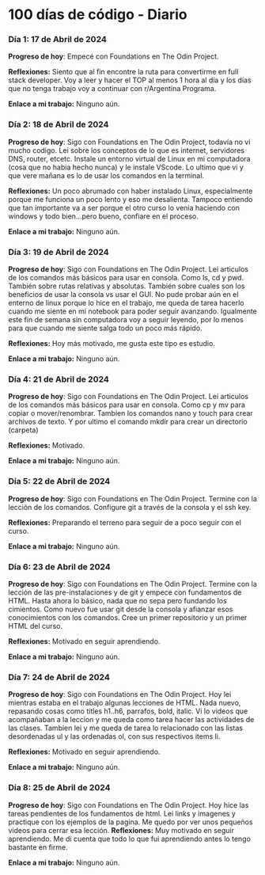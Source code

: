 # 100 días de código - Diario

### Día 1: 17 de Abril de 2024

**Progreso de hoy**: Empecé con Foundations en The Odin Project.

**Reflexiones:** Siento que al fin encontre la ruta para convertirme en full stack developer. Voy a leer y hacer el TOP al menos 1 hora al día y los días que no tenga trabajo voy a continuar con r/Argentina Programa.  

**Enlace a mi trabajo:** Ninguno aún.

### Día 2: 18 de Abril de 2024

**Progreso de hoy**: Sigo con Foundations en The Odin Project, todavía no vi mucho codigo. Lei sobre los conceptos de lo que es internet, servidores DNS, router, etcetc. Instale un entorno virtual de Linux en mi computadora (cosa que no habia hecho nunca) y le instale VScode. Lo ultimo que vi y que vere mañana es lo de usar los comandos en la terminal.

**Reflexiones:** Un poco abrumado con haber instalado Linux, especialmente porque me funciona un poco lento y eso me desalienta. Tampoco entiendo que tan importante va a ser porque el otro curso lo venia haciendo con windows y todo bien...pero bueno, confiare en el proceso.

**Enlace a mi trabajo:** Ninguno aún.

### Día 3: 19 de Abril de 2024

**Progreso de hoy**: Sigo con Foundations en The Odin Project. Lei articulos de los comandos más básicos para usar en consola. Como ls, cd y pwd. También sobre rutas relativas y absolutas. También sobre cuales son los beneficios de usar la consola vs usar el GUI. No pude probar aún en el enterno de linux porque lo hice en el trabajo, me queda de tarea hacerlo cuando me siente en mi notebook para poder seguir avanzando. Igualmente este fin de semana sin computadora voy a seguir leyendo, por lo menos para que cuando me siente salga todo un poco más rápido.

**Reflexiones:** Hoy más motivado, me gusta este tipo es estudio.

**Enlace a mi trabajo:** Ninguno aún.

### Día 4: 21 de Abril de 2024

**Progreso de hoy**: Sigo con Foundations en The Odin Project. Lei articulos de los comandos más básicos para usar en consola. Como cp y mv para copiar o mover/renombrar. Tambien los comandos nano y touch para crear archivos de texto. Y por ultimo el comando mkdir para crear un directorio (carpeta)

**Reflexiones:** Motivado.

**Enlace a mi trabajo:** Ninguno aún.

### Día 5: 22 de Abril de 2024

**Progreso de hoy**: Sigo con Foundations en The Odin Project. Termine con la lección de los comandos. Configure git a través de la consola y el ssh key.

**Reflexiones:** Preparando el terreno para seguir de a poco seguir con el curso.

**Enlace a mi trabajo:** Ninguno aún.

### Día 6: 23 de Abril de 2024

**Progreso de hoy**: Sigo con Foundations en The Odin Project. Termine con la lección de las pre-instalaciones y de git y empece con fundamentos de HTML. Hasta ahora lo básico, nada que no sepa pero fundando los cimientos. Como nuevo fue usar git desde la consola y afianzar esos conocimientos con los comandos. Cree un primer repositorio y un primer HTML del curso.

**Reflexiones:** Motivado en seguir aprendiendo.

**Enlace a mi trabajo:** Ninguno aún.

### Día 7: 24 de Abril de 2024

**Progreso de hoy**: Sigo con Foundations en The Odin Project. Hoy lei mientras estaba en el trabajo algunas lecciones de HTML. Nada nuevo, repasando cosas como titles h1..h6, parrafos, bold, italic. Vi lo videos que acompañaban a la leccion y me queda como tarea hacer las actividades de las clases. Tambien lei y me queda de tarea lo relacionado con las listas desordenadas ul y las ordenadas ol, con sus respectivos items li.

**Reflexiones:** Motivado en seguir aprendiendo.

**Enlace a mi trabajo:** Ninguno aún.

### Día 8: 25 de Abril de 2024

**Progreso de hoy**: Sigo con Foundations en The Odin Project. Hoy hice las tareas pendientes de los fundamentos de html. Lei links y imagenes y practique con los ejemplos de la pagina. Me quedo por ver unos pequeños videos para cerrar esa lección.
**Reflexiones:** Muy motivado en seguir aprendiendo. Me di cuenta que todo lo que fui aprendiendo antes lo tengo bastante en firme.

**Enlace a mi trabajo:** Ninguno aún.
